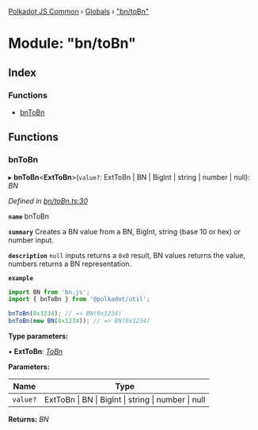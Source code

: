 [Polkadot JS Common](../README.md) › [Globals](../globals.md) › ["bn/toBn"](_bn_tobn_.md)

# Module: "bn/toBn"

## Index

### Functions

* [bnToBn](_bn_tobn_.md#bntobn)

## Functions

###  bnToBn

▸ **bnToBn**<**ExtToBn**>(`value?`: ExtToBn | BN | BigInt | string | number | null): *BN*

*Defined in [bn/toBn.ts:30](https://github.com/polkadot-js/common/blob/0f45b7fb/packages/util/src/bn/toBn.ts#L30)*

**`name`** bnToBn

**`summary`** Creates a BN value from a BN, BigInt, string (base 10 or hex) or number input.

**`description`** 
`null` inputs returns a `0x0` result, BN values returns the value, numbers returns a BN representation.

**`example`** 
<BR>

```javascript
import BN from 'bn.js';
import { bnToBn } from '@polkadot/util';

bnToBn(0x1234); // => BN(0x1234)
bnToBn(new BN(0x1234)); // => BN(0x1234)
```

**Type parameters:**

▪ **ExtToBn**: *[ToBn](../interfaces/_types_.tobn.md)*

**Parameters:**

Name | Type |
------ | ------ |
`value?` | ExtToBn &#124; BN &#124; BigInt &#124; string &#124; number &#124; null |

**Returns:** *BN*

